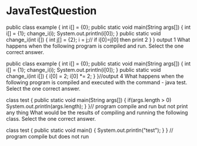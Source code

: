# JavaTestQuestion
public class example {
   int i[] = {0};
   public static void main(String args[]) {
      int i[] = {1};
      change_i(i);
      System.out.println(i[0]);
   }
   public static void change_i(int i[]) {
      int j[] = {2};
      i = j;// if i[0]=j[0] then print 2
   }
}
output 1
What happens when the following program is compiled and run. Select the one correct answer.


public class example {
   int i[] = {0};
   public static void main(String args[]) {
      int i[] = {1};
      change_i(i);
      System.out.println(i[0]);
   }
   public static void change_i(int i[]) {
      i[0] = 2;
      i[0] *= 2;
   }
}//output 4
What happens when the following program is compiled and executed with the command - java test. Select the one correct answer.


class test {
   public static void main(String args[]) {
      if(args.length > 0)
         System.out.println(args.length);
   }
}// program compile  and run but not print any thing
What would be the results of compiling and running the following class. Select the one correct answer.


class test {
   public static void main() {
      System.out.println("test");
   }
}
// program compile but does not run 
